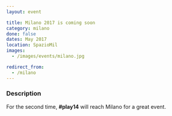 ```yaml
---
layout: event

title: Milano 2017 is coming soon
category: milano
done: false
dates: May 2017
location: SpazioMil
images:
  - /images/events/milano.jpg

redirect_from:
  - /milano
---
```


### Description
For the second time, **#play14** will reach Milano for a great event.
